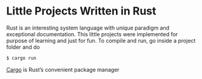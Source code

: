 # Little Projects Written in Rust
Rust is an interesting system language with unique paradigm and exceptional documentation. This little projects were implemented for purpose of learning and just for fun.
To compile and run, go inside a project folder and do
``` bash
$ cargo run
```

[Cargo](http://doc.crates.io/) is Rust’s convenient package manager